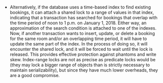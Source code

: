 *  Alternatively, if the database uses a time-based index to find existing bookings, it can attach a
shared lock to a range of values in that index, indicating that a transaction has searched for
bookings that overlap with the time period of noon to 1 p.m. on January 1, 2018. Either way, an approximation of the search condition is attached to one of the indexes. Now, if
another transaction wants to insert, update, or delete a booking for the same room and/or an
overlapping time period, it will have to update the same part of the index. In the process of doing
so, it will encounter the shared lock, and it will be forced to wait until the lock is released. This provides effective protection against phantoms and write skew. Index-range locks are not as
precise as predicate locks would be (they may lock a bigger range of objects than is strictly
necessary to maintain serializability), but since they have much lower overheads, they are a good
compromise.